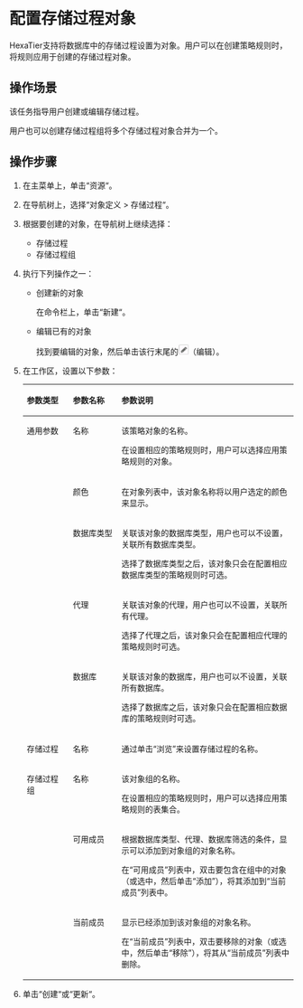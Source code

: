 # 配置存储过程对象<a name="ZH-CN_TOPIC_0111166523"></a>

HexaTier支持将数据库中的存储过程设置为对象。用户可以在创建策略规则时，将规则应用于创建的存储过程对象。

## 操作场景<a name="zh-cn_topic_0110574945_section11792406418"></a>

该任务指导用户创建或编辑存储过程。

用户也可以创建存储过程组将多个存储过程对象合并为一个。

## 操作步骤<a name="zh-cn_topic_0110574945_section6513615192112"></a>

1.  在主菜单上，单击“资源“。
2.  在导航树上，选择“对象定义 \> 存储过程“。
3.  根据要创建的对象，在导航树上继续选择：
    -   存储过程
    -   存储过程组

4.  执行下列操作之一：
    -   创建新的对象

        在命令栏上，单击“新建“。

    -   编辑已有的对象

        找到要编辑的对象，然后单击该行末尾的![](figures/编辑.png)（编辑）。


5.  在工作区，设置以下参数：

    <a name="zh-cn_topic_0110574945_table1169941314365"></a>
    <table><thead align="left"><tr id="zh-cn_topic_0110574945_row870091310364"><th class="cellrowborder" valign="top" width="17%" id="mcps1.1.4.1.1"><p id="zh-cn_topic_0110574945_p1270011316363"><a name="zh-cn_topic_0110574945_p1270011316363"></a><a name="zh-cn_topic_0110574945_p1270011316363"></a>参数类型</p>
    </th>
    <th class="cellrowborder" valign="top" width="18%" id="mcps1.1.4.1.2"><p id="zh-cn_topic_0110574945_p11700181318369"><a name="zh-cn_topic_0110574945_p11700181318369"></a><a name="zh-cn_topic_0110574945_p11700181318369"></a>参数名称</p>
    </th>
    <th class="cellrowborder" valign="top" width="65%" id="mcps1.1.4.1.3"><p id="zh-cn_topic_0110574945_p197001713163620"><a name="zh-cn_topic_0110574945_p197001713163620"></a><a name="zh-cn_topic_0110574945_p197001713163620"></a>参数说明</p>
    </th>
    </tr>
    </thead>
    <tbody><tr id="zh-cn_topic_0110574945_row670061313363"><td class="cellrowborder" rowspan="5" valign="top" width="17%" headers="mcps1.1.4.1.1 "><p id="zh-cn_topic_0110574945_p270012135361"><a name="zh-cn_topic_0110574945_p270012135361"></a><a name="zh-cn_topic_0110574945_p270012135361"></a>通用参数</p>
    </td>
    <td class="cellrowborder" valign="top" width="18%" headers="mcps1.1.4.1.2 "><p id="zh-cn_topic_0110574945_p10701151373619"><a name="zh-cn_topic_0110574945_p10701151373619"></a><a name="zh-cn_topic_0110574945_p10701151373619"></a>名称</p>
    </td>
    <td class="cellrowborder" valign="top" width="65%" headers="mcps1.1.4.1.3 "><p id="zh-cn_topic_0110574945_p13747164310519"><a name="zh-cn_topic_0110574945_p13747164310519"></a><a name="zh-cn_topic_0110574945_p13747164310519"></a>该策略对象的名称。</p>
    <p id="zh-cn_topic_0110574945_p067265111557"><a name="zh-cn_topic_0110574945_p067265111557"></a><a name="zh-cn_topic_0110574945_p067265111557"></a>在设置相应的策略规则时，用户可以选择应用策略规则的对象。</p>
    </td>
    </tr>
    <tr id="zh-cn_topic_0110574945_row177011413113618"><td class="cellrowborder" valign="top" headers="mcps1.1.4.1.1 "><p id="zh-cn_topic_0110574945_p117011513113611"><a name="zh-cn_topic_0110574945_p117011513113611"></a><a name="zh-cn_topic_0110574945_p117011513113611"></a>颜色</p>
    </td>
    <td class="cellrowborder" valign="top" headers="mcps1.1.4.1.2 "><p id="zh-cn_topic_0110574945_p8701813193619"><a name="zh-cn_topic_0110574945_p8701813193619"></a><a name="zh-cn_topic_0110574945_p8701813193619"></a>在对象列表中，该对象名称将以用户选定的颜色来显示。</p>
    </td>
    </tr>
    <tr id="zh-cn_topic_0110574945_row2701413173610"><td class="cellrowborder" valign="top" headers="mcps1.1.4.1.1 "><p id="zh-cn_topic_0110574945_p870131373615"><a name="zh-cn_topic_0110574945_p870131373615"></a><a name="zh-cn_topic_0110574945_p870131373615"></a>数据库类型</p>
    </td>
    <td class="cellrowborder" valign="top" headers="mcps1.1.4.1.2 "><p id="zh-cn_topic_0110574945_p1167210513559"><a name="zh-cn_topic_0110574945_p1167210513559"></a><a name="zh-cn_topic_0110574945_p1167210513559"></a>关联该对象的数据库类型，用户也可以不设置，关联所有数据库类型。</p>
    <p id="zh-cn_topic_0110574945_p165722036105918"><a name="zh-cn_topic_0110574945_p165722036105918"></a><a name="zh-cn_topic_0110574945_p165722036105918"></a>选择了数据库类型之后，该对象只会在配置相应数据库类型的策略规则时可选。</p>
    </td>
    </tr>
    <tr id="zh-cn_topic_0110574945_row67011313153610"><td class="cellrowborder" valign="top" headers="mcps1.1.4.1.1 "><p id="zh-cn_topic_0110574945_p570121312360"><a name="zh-cn_topic_0110574945_p570121312360"></a><a name="zh-cn_topic_0110574945_p570121312360"></a>代理</p>
    </td>
    <td class="cellrowborder" valign="top" headers="mcps1.1.4.1.2 "><p id="zh-cn_topic_0110574945_p548514121007"><a name="zh-cn_topic_0110574945_p548514121007"></a><a name="zh-cn_topic_0110574945_p548514121007"></a>关联该对象的代理，用户也可以不设置，关联所有代理。</p>
    <p id="zh-cn_topic_0110574945_p248611216019"><a name="zh-cn_topic_0110574945_p248611216019"></a><a name="zh-cn_topic_0110574945_p248611216019"></a>选择了代理之后，该对象只会在配置相应代理的策略规则时可选。</p>
    </td>
    </tr>
    <tr id="zh-cn_topic_0110574945_row97013138366"><td class="cellrowborder" valign="top" headers="mcps1.1.4.1.1 "><p id="zh-cn_topic_0110574945_p12701201303619"><a name="zh-cn_topic_0110574945_p12701201303619"></a><a name="zh-cn_topic_0110574945_p12701201303619"></a>数据库</p>
    </td>
    <td class="cellrowborder" valign="top" headers="mcps1.1.4.1.2 "><p id="zh-cn_topic_0110574945_p1247819131018"><a name="zh-cn_topic_0110574945_p1247819131018"></a><a name="zh-cn_topic_0110574945_p1247819131018"></a>关联该对象的数据库，用户也可以不设置，关联所有数据库。</p>
    <p id="zh-cn_topic_0110574945_p947820136015"><a name="zh-cn_topic_0110574945_p947820136015"></a><a name="zh-cn_topic_0110574945_p947820136015"></a>选择了数据库之后，该对象只会在配置相应数据库的策略规则时可选。</p>
    </td>
    </tr>
    <tr id="zh-cn_topic_0110574945_row14731138142911"><td class="cellrowborder" valign="top" width="17%" headers="mcps1.1.4.1.1 "><p id="zh-cn_topic_0110574945_p1073173822910"><a name="zh-cn_topic_0110574945_p1073173822910"></a><a name="zh-cn_topic_0110574945_p1073173822910"></a>存储过程</p>
    </td>
    <td class="cellrowborder" valign="top" width="18%" headers="mcps1.1.4.1.2 "><p id="zh-cn_topic_0110574945_p1473103816298"><a name="zh-cn_topic_0110574945_p1473103816298"></a><a name="zh-cn_topic_0110574945_p1473103816298"></a>名称</p>
    </td>
    <td class="cellrowborder" valign="top" width="65%" headers="mcps1.1.4.1.3 "><p id="zh-cn_topic_0110574945_p17311638102914"><a name="zh-cn_topic_0110574945_p17311638102914"></a><a name="zh-cn_topic_0110574945_p17311638102914"></a>通过单击<span class="uicontrol" id="zh-cn_topic_0110574945_uicontrol3212209193118"><a name="zh-cn_topic_0110574945_uicontrol3212209193118"></a><a name="zh-cn_topic_0110574945_uicontrol3212209193118"></a>“浏览”</span>来设置存储过程的名称。</p>
    </td>
    </tr>
    <tr id="zh-cn_topic_0110574945_row1399744613297"><td class="cellrowborder" rowspan="3" valign="top" width="17%" headers="mcps1.1.4.1.1 "><p id="zh-cn_topic_0110574945_p5997746182912"><a name="zh-cn_topic_0110574945_p5997746182912"></a><a name="zh-cn_topic_0110574945_p5997746182912"></a>存储过程组</p>
    </td>
    <td class="cellrowborder" valign="top" width="18%" headers="mcps1.1.4.1.2 "><p id="zh-cn_topic_0110574945_p999764618298"><a name="zh-cn_topic_0110574945_p999764618298"></a><a name="zh-cn_topic_0110574945_p999764618298"></a>名称</p>
    </td>
    <td class="cellrowborder" valign="top" width="65%" headers="mcps1.1.4.1.3 "><p id="zh-cn_topic_0110574945_p191635201313"><a name="zh-cn_topic_0110574945_p191635201313"></a><a name="zh-cn_topic_0110574945_p191635201313"></a>该对象组的名称。</p>
    <p id="zh-cn_topic_0110574945_p161631520193117"><a name="zh-cn_topic_0110574945_p161631520193117"></a><a name="zh-cn_topic_0110574945_p161631520193117"></a>在设置相应的策略规则时，用户可以选择应用策略规则的表集合。</p>
    </td>
    </tr>
    <tr id="zh-cn_topic_0110574945_row1098761718117"><td class="cellrowborder" valign="top" headers="mcps1.1.4.1.1 "><p id="zh-cn_topic_0110574945_p410682019115"><a name="zh-cn_topic_0110574945_p410682019115"></a><a name="zh-cn_topic_0110574945_p410682019115"></a>可用成员</p>
    </td>
    <td class="cellrowborder" valign="top" headers="mcps1.1.4.1.2 "><p id="zh-cn_topic_0110574945_p189231851141115"><a name="zh-cn_topic_0110574945_p189231851141115"></a><a name="zh-cn_topic_0110574945_p189231851141115"></a>根据数据库类型、代理、数据库筛选的条件，显示可以添加到对象组的对象名称。</p>
    <p id="zh-cn_topic_0110574945_p5106112051113"><a name="zh-cn_topic_0110574945_p5106112051113"></a><a name="zh-cn_topic_0110574945_p5106112051113"></a>在<span class="parmname" id="zh-cn_topic_0110574945_parmname7811189294"><a name="zh-cn_topic_0110574945_parmname7811189294"></a><a name="zh-cn_topic_0110574945_parmname7811189294"></a>“可用成员”</span>列表中，双击要包含在组中的对象（或选中，然后单击<span class="uicontrol" id="zh-cn_topic_0110574945_uicontrol103058315295"><a name="zh-cn_topic_0110574945_uicontrol103058315295"></a><a name="zh-cn_topic_0110574945_uicontrol103058315295"></a>“添加”</span>），将其添加到<span class="parmname" id="zh-cn_topic_0110574945_parmname4170135162914"><a name="zh-cn_topic_0110574945_parmname4170135162914"></a><a name="zh-cn_topic_0110574945_parmname4170135162914"></a>“当前成员”</span>列表中。</p>
    </td>
    </tr>
    <tr id="zh-cn_topic_0110574945_row445471831112"><td class="cellrowborder" valign="top" headers="mcps1.1.4.1.1 "><p id="zh-cn_topic_0110574945_p164691920151115"><a name="zh-cn_topic_0110574945_p164691920151115"></a><a name="zh-cn_topic_0110574945_p164691920151115"></a>当前成员</p>
    </td>
    <td class="cellrowborder" valign="top" headers="mcps1.1.4.1.2 "><p id="zh-cn_topic_0110574945_p167504141212"><a name="zh-cn_topic_0110574945_p167504141212"></a><a name="zh-cn_topic_0110574945_p167504141212"></a>显示已经添加到该对象组的对象名称。</p>
    <p id="zh-cn_topic_0110574945_p144690203116"><a name="zh-cn_topic_0110574945_p144690203116"></a><a name="zh-cn_topic_0110574945_p144690203116"></a>在<span class="parmname" id="zh-cn_topic_0110574945_parmname3612171962914"><a name="zh-cn_topic_0110574945_parmname3612171962914"></a><a name="zh-cn_topic_0110574945_parmname3612171962914"></a>“当前成员”</span>列表中，双击要移除的对象（或选中，然后单击<span class="uicontrol" id="zh-cn_topic_0110574945_uicontrol14349172662914"><a name="zh-cn_topic_0110574945_uicontrol14349172662914"></a><a name="zh-cn_topic_0110574945_uicontrol14349172662914"></a>“移除”</span>），将其从<span class="parmname" id="zh-cn_topic_0110574945_parmname5333111513296"><a name="zh-cn_topic_0110574945_parmname5333111513296"></a><a name="zh-cn_topic_0110574945_parmname5333111513296"></a>“当前成员”</span>列表中删除。</p>
    </td>
    </tr>
    </tbody>
    </table>

6.  单击“创建“或“更新“。

